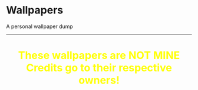 # Wallpapers
A personal wallpaper dump 

---

<h1 align="center" style="color:yellow">
  These wallpapers are NOT MINE<br>
  Credits go to their respective owners!
</h1>

